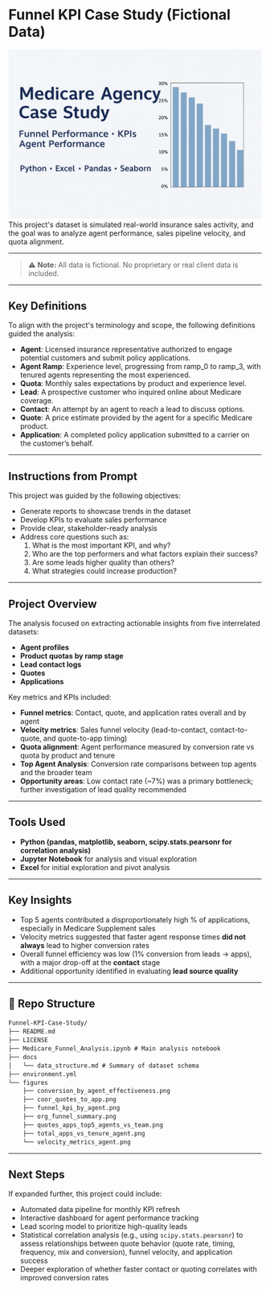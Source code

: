 # Funnel KPI Case Study (Fictional Data)

![Case Study Thumbnail](figures/project_thumbnail.png)
This project's dataset is simulated real-world insurance sales activity, and the goal was to analyze agent performance, sales pipeline velocity, and quota alignment.

---
> ⚠️ **Note:** All data is fictional. No proprietary or real client data is included.

---

## Key Definitions

To align with the project's terminology and scope, the following definitions guided the analysis:

- **Agent**: Licensed insurance representative authorized to engage potential customers and submit policy applications.
- **Agent Ramp**: Experience level, progressing from ramp_0 to ramp_3, with tenured agents representing the most experienced.
- **Quota**: Monthly sales expectations by product and experience level.
- **Lead**: A prospective customer who inquired online about Medicare coverage.
- **Contact**: An attempt by an agent to reach a lead to discuss options.
- **Quote**: A price estimate provided by the agent for a specific Medicare product.
- **Application**: A completed policy application submitted to a carrier on the customer’s behalf.

---

## Instructions from Prompt

This project was guided by the following objectives:

- Generate reports to showcase trends in the dataset
- Develop KPIs to evaluate sales performance
- Provide clear, stakeholder-ready analysis
- Address core questions such as:
  1. What is the most important KPI, and why?
  2. Who are the top performers and what factors explain their success?
  3. Are some leads higher quality than others?
  4. What strategies could increase production?

---

## Project Overview

The analysis focused on extracting actionable insights from five interrelated datasets:

- **Agent profiles**
- **Product quotas by ramp stage**
- **Lead contact logs**
- **Quotes**
- **Applications**

Key metrics and KPIs included:

- **Funnel metrics**: Contact, quote, and application rates overall and by agent
- **Velocity metrics**: Sales funnel velocity (lead-to-contact, contact-to-quote, and quote-to-app timing)
- **Quota alignment**: Agent performance measured by conversion rate vs quota by product and tenure
- **Top Agent Analysis**: Conversion rate comparisons between top agents and the broader team
- **Opportunity areas**: Low contact rate (~7%) was a primary bottleneck; further investigation of lead quality recommended

---

## Tools Used

- **Python (pandas, matplotlib, seaborn, scipy.stats.pearsonr for correlation analysis)**
- **Jupyter Notebook** for analysis and visual exploration
- **Excel** for initial exploration and pivot analysis

---

## Key Insights

- Top 5 agents contributed a disproportionately high % of applications, especially in Medicare Supplement sales
- Velocity metrics suggested that faster agent response times **did not always** lead to higher conversion rates
- Overall funnel efficiency was low (1% conversion from leads → apps), with a major drop-off at the **contact** stage
- Additional opportunity identified in evaluating **lead source quality**

---

## 📁 Repo Structure

```md
Funnel-KPI-Case-Study/
├── README.md
├── LICENSE
├── Medicare_Funnel_Analysis.ipynb # Main analysis notebook
├── docs
│   └── data_structure.md # Summary of dataset schema
├── environment.yml
└── figures
    ├── conversion_by_agent_effectiveness.png
    ├── coor_quotes_to_app.png
    ├── funnel_kpi_by_agent.png
    ├── org_funnel_summary.png
    ├── quotes_apps_top5_agents_vs_team.png
    ├── total_apps_vs_tenure_agent.png
    └── velocity_metrics_agent.png
```

---

## Next Steps

If expanded further, this project could include:

- Automated data pipeline for monthly KPI refresh
- Interactive dashboard for agent performance tracking
- Lead scoring model to prioritize high-quality leads
- Statistical correlation analysis (e.g., using `scipy.stats.pearsonr`) to assess relationships between quote behavior (quote rate, timing, frequency, mix and conversion), funnel velocity, and application success
- Deeper exploration of whether faster contact or quoting correlates with improved conversion rates
